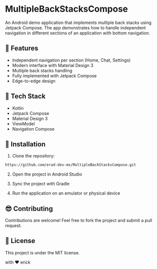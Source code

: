 # MultipleBackStacksCompose

An Android demo application that implements multiple back stacks using Jetpack Compose. The app demonstrates how to handle independent navigation in different sections of an application with bottom navigation.

## :eyes: Features

- Independent navigation per section (Home, Chat, Settings)
- Modern interface with Material Design 3
- Multiple back stacks handling
- Fully implemented with Jetpack Compose
- Edge-to-edge design

## :hammer: Tech Stack

- Kotlin
- Jetpack Compose
- Material Design 3
- ViewModel
- Navigation Compose

## :running: Installation

1. Clone the repository:
```bash
https://github.com/erad-dev-mx/MultipleBackStacksCompose.git
```

2. Open the project in Android Studio

3. Sync the project with Gradle

4. Run the application on an emulator or physical device

## :sunglasses: Contributing

Contributions are welcome! Feel free to fork the project and submit a pull request.

## :scroll: License
This project is under the MIT license.

with :heart: erick
